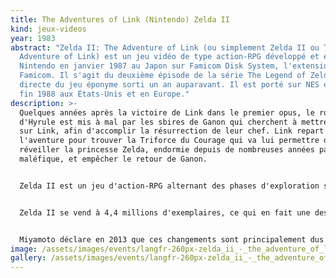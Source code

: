 ```yaml
---
title: The Adventures of Link (Nintendo) Zelda II
kind: jeux-videos
year: 1983
abstract: "Zelda II: The Adventure of Link (ou simplement Zelda II ou The
  Adventure of Link) est un jeu vidéo de type action-RPG développé et édité par
  Nintendo en janvier 1987 au Japon sur Famicom Disk System, l'extension de la
  Famicom. Il s'agit du deuxième épisode de la série The Legend of Zelda, suite
  directe du jeu éponyme sorti un an auparavant. Il est porté sur NES et édité
  fin 1988 aux États-Unis et en Europe."
description: >-
  Quelques années après la victoire de Link dans le premier opus, le royaume
  d'Hyrule est mis à mal par les sbires de Ganon qui cherchent à mettre la main
  sur Link, afin d'accomplir la résurrection de leur chef. Link repart à
  l'aventure pour trouver la Triforce du Courage qui va lui permettre de
  réveiller la princesse Zelda, endormie depuis de nombreuses années par un sort
  maléfique, et empêcher le retour de Ganon.


  Zelda II est un jeu d'action-RPG alternant des phases d'exploration sur une carte du monde en vue de dessus et des phases d'actions en vue à défilement horizontal. La vue latérale, imaginée par Shigeru Miyamoto, est une nouveauté, tout comme l'atmosphère plus mature ou l'ajout d'éléments de jeu de rôle empruntés à Dragon Quest tels que le système d'expérience, la magie, la puissance de l'attaque et le niveau de vie. Nintendo met en place un système de combat novateur, basé sur la hauteur d'attaque et de défense, mais qui permet aussi d'attaquer tout en sautant vers le haut ou vers le bas. Le système de progression des aptitudes et la complexité des combats font de Zelda II un jeu à la difficulté élevée.


  Zelda II se vend à 4,4 millions d'exemplaires, ce qui en fait une des meilleures ventes de la NES. À sa sortie, le jeu est très bien accueilli par la presse spécialisée qui considère que l'ajout de phases de jeu en vue latérale et d'éléments de jeu de rôle sont des avancées significatives qui en font un jeu « incontournable ». Les critiques notent cependant que les changements apportés dénotent radicalement du premier jeu de la série qui a pourtant posé les bases du jeu d'action-aventure et obtenu un succès commercial phénoménal avec 6,5 millions d'exemplaires vendus. Le jeu surprend les fans comme une partie des observateurs, qui considèrent par la suite le jeu comme le mouton noir de la série. 


  Miyamoto déclare en 2013 que ces changements sont principalement dus au renouvellement quasi complet de l'équipe de développement, à la limitation des capacités de la NES et au développement du jeu en lui-même, qui n'a pas su dépasser le stade des idées proposées au départ. Il exprime également ses regrets concernant ce jeu pour lui non abouti et estime que l'équipe aurait pu faire plus.
image: /assets/images/events/langfr-260px-zelda_ii_-_the_adventure_of_link.svg.png
gallery: /assets/images/events/langfr-260px-zelda_ii_-_the_adventure_of_link.svg.png
---
```

